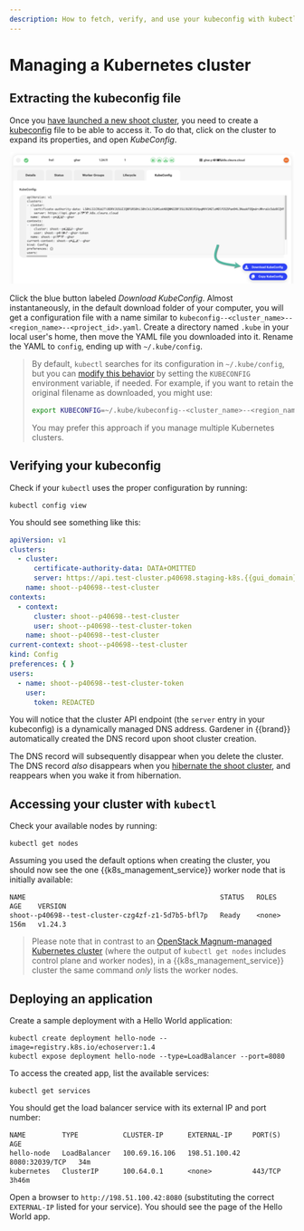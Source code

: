 ```yaml
---
description: How to fetch, verify, and use your kubeconfig with kubectl.
---
```

# Managing a Kubernetes cluster

## Extracting the kubeconfig file

Once you [have launched a new shoot cluster](create-shoot-cluster), you need to create a [kubeconfig](https://kubernetes.io/docs/concepts/configuration/organize-cluster-access-kubeconfig/) file to be able to access it.
To do that, click on the cluster to expand its properties, and open *KubeConfig*.

![KubeConfig tab in {{k8s_management_service}} Shoot view](assets/shoot_kubeconfig.png)

Click the blue button labeled *Download KubeConfig*. Almost
instantaneously, in the default download folder of your computer, you
will get a configuration file with a name similar to
`kubeconfig--<cluster_name>--<region_name>--<project_id>.yaml`. Create a
directory named `.kube` in your local user's home, then move the YAML
file you downloaded into it. Rename the YAML to `config`, ending up with
`~/.kube/config`.

> By default, `kubectl` searches for its configuration in
> `~/.kube/config`, but you can [modify this
> behavior](https://kubernetes.io/docs/concepts/configuration/organize-cluster-access-kubeconfig/)
> by setting the `KUBECONFIG` environment variable, if needed. For
> example, if you want to retain the original filename as downloaded,
> you might use:
>
> ```bash
> export KUBECONFIG=~/.kube/kubeconfig--<cluster_name>--<region_name>--<project_id>.yaml
> ```
>
> You may prefer this approach if you manage multiple Kubernetes
> clusters.

## Verifying your kubeconfig

Check if your `kubectl` uses the proper configuration by running:

```shell
kubectl config view
```

You should see something like this:

```yaml
apiVersion: v1
clusters:
  - cluster:
      certificate-authority-data: DATA+OMITTED
      server: https://api.test-cluster.p40698.staging-k8s.{{gui_domain}}
    name: shoot--p40698--test-cluster
contexts:
  - context:
      cluster: shoot--p40698--test-cluster
      user: shoot--p40698--test-cluster-token
    name: shoot--p40698--test-cluster
current-context: shoot--p40698--test-cluster
kind: Config
preferences: { }
users:
  - name: shoot--p40698--test-cluster-token
    user:
      token: REDACTED
```

You will notice that the cluster API endpoint (the `server` entry in your kubeconfig) is a dynamically managed DNS address.
Gardener in {{brand}} automatically created the DNS record upon shoot cluster creation.

The DNS record will subsequently disappear when you delete the cluster.
The DNS record *also* disappears when you [hibernate the shoot cluster](hibernate-shoot-cluster.md), and reappears when you wake it from hibernation.

## Accessing your cluster with `kubectl`

Check your available nodes by running:

```shell
kubectl get nodes
```

Assuming you used the default options when creating the cluster, you should now see the one {{k8s_management_service}} worker node that is initially available:

```console
NAME                                                STATUS   ROLES    AGE    VERSION
shoot--p40698--test-cluster-czg4zf-z1-5d7b5-bfl7p   Ready    <none>   156m   v1.24.3
```

> Please note that in contrast to an [OpenStack Magnum-managed Kubernetes cluster](../../../openstack/magnum/new-k8s-cluster) (where the output of `kubectl get nodes` includes control plane and worker nodes), in a {{k8s_management_service}} cluster the same command *only* lists the worker nodes.

## Deploying an application

Create a sample deployment with a Hello World application:

```shell
kubectl create deployment hello-node --image=registry.k8s.io/echoserver:1.4
kubectl expose deployment hello-node --type=LoadBalancer --port=8080
```

To access the created app, list the available services:

```shell
kubectl get services
```

You should get the load balancer service with its external IP and port
number:

```console
NAME         TYPE           CLUSTER-IP      EXTERNAL-IP     PORT(S)          AGE
hello-node   LoadBalancer   100.69.16.106   198.51.100.42   8080:32039/TCP   34m
kubernetes   ClusterIP      100.64.0.1      <none>          443/TCP          3h46m
```

Open a browser to `http://198.51.100.42:8080` (substituting the correct `EXTERNAL-IP` listed for your service).
You should see the page of the Hello World app.
